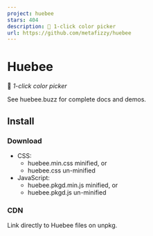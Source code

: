 ```yaml
---
project: huebee
stars: 404
description: 🐝 1-click color picker
url: https://github.com/metafizzy/huebee
---
```


Huebee
======

🐝 _1-click color picker_

See huebee.buzz for complete docs and demos.

Install
-------

### Download

-   CSS:
    -   huebee.min.css minified, or
    -   huebee.css un-minified
-   JavaScript:
    -   huebee.pkgd.min.js minified, or
    -   huebee.pkgd.js un-minified

### CDN

Link directly to Huebee files on unpkg.

<link rel\="stylesheet" href\="https://unpkg.com/huebee@2/dist/huebee.min.css"\>

<script src\="https://unpkg.com/huebee@2/dist/huebee.pkgd.min.js"\></script\>

### Package managers

npm: `npm install huebee --save`

Bower: `bower install huebee --save`

Usage
-----

Initialize Huebee on an anchor element.

<input class\="color-input" />

Huebee will open whenever the anchor is clicked or focused (for inputs and buttons).

### Initialize with JavaScript

// use selector string to initialize on single element
var hueb \= new Huebee( '.color-input', {
  // options
  setBGColor: true,
  saturations: 2,
});

// or use element
var colorInput \= document.querySelector('.color-input');
var hueb \= new Huebee( colorInput, {
  // options
  setBGColor: true,
  saturations: 2,
});

### Initialize with HTML

You can initialize Huebee in HTML, without writing any JavaScript. Add `data-huebee` attribute to an element.

<input class\="color-input" data-huebee />

Options can be set in value of `data-huebee`. Options set in HTML must be valid JSON. Keys need to be quoted, for example `"setBGColor"`:. Note that the attribute value uses single quotes `'`, but the JSON entities use double-quotes `"`.

<input class\="color-input" data-huebee\='{ "setBGColor": true, "saturations": 2 }' />

Options
-------

var hueb \= new Huebee( '.color-input', {
  // options

  hues: 6,
  // number of hues of the color grid
  // default: 12

  hue0: 210,
  // the first hue of the color grid
  // default: 0

  shades: 7,
  // number of shades of colors and shades of gray between white and black
  // set to 0 to use only custom colors
  // default: 5

  saturations: 2,
  // number of sets of saturation of the color grid
  // 3 saturations => \[ 100% saturation, 66% saturation, 33% saturation \]
  // default: 3

  notation: 'hex',
  // the text syntax of colors
  // values: shortHex, hex, hsl
  // shortHex => #F00, hex => #FF0000, hsl => hsl(0, 100%, 50%)
  // default: shortHex

  setText: false,
  // sets text of elements to color, and sets text color
  // true => sets text of anchor
  // string, '.color-text' => sets elements that match selector
  // default: true

  setBGColor: false,
  // sets background color of elements
  // and text color so text is visible on light or dark colors
  // true => sets background color of anchor
  // string, '.color-bg' => sets elements that match selector
  // default: true

  customColors: \[ '#19F', '#E5A628', 'darkgray', 'hsl(210, 90%, 55%)' \]
  // custom colors added to the top of the grid

  staticOpen: true,
  // displays open and stays open
  // default: false

  className: 'color-input-picker',
  // class added to Huebee element, useful for CSS
});

CSS
---

Set the size of the color grid with by setting the size of `.huebee__cursor` in CSS.

.huebee\_\_cursor {
  width: 25px;
  height: 25px;
}

Style Huebee with your own CSS.

.huebee {
  transition: none; /\* disable reveal/hide transition \*/
}

.huebee\_\_container {
  background: #444;
  border: 1px solid #222;
  border-radius: 20px;
}

.huebee\_\_cursor {
  border: 2px solid #19F;
}

.huebee\_\_close-button {
  background: red;
}

.huebee\_\_close-button\_\_x {
  stroke-width: 2;
}

Use `className` option for specificity.

<div class\="dark-swatch" data-huebee\='{ "className": "dark-picker" }'\></div\>
<div class\="light-swatch" data-huebee\='{ "className": "light-picker" }'\></div\>

.dark-picker .huebee\_\_container {
  background: #222;
}

.light-picker .huebee\_\_container {
  background: #F8F8F8;
}

API
---

var hueb \= new Huebee( element, options );

### Properties

hueb.color // => #F00
// {String} - text color value

hueb.hue // -> 0
// {Number} - angle of hue of color, 0...360

hueb.sat // -> 1
// {Number} - saturation of color, 0...1

hueb.lum // -> 0.5
// {Number} - luminance of color, 0...1

### Methods

hueb.open()
// opens Huebee

hueb.close()
// closes Huebee

### Events

hueb.on( 'change', function( color, hue, sat, lum ) {
  console.log( 'color changed to: ' + color )
})

* * *

MIT License

By Metafizzy
